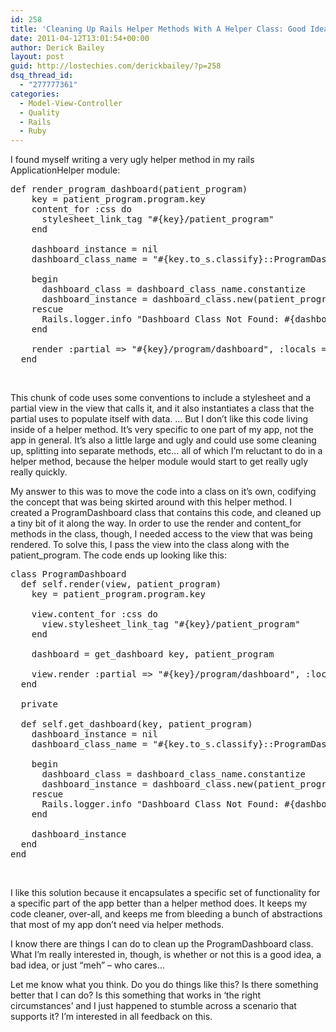 ```yaml
---
id: 258
title: 'Cleaning Up Rails Helper Methods With A Helper Class: Good Idea, Bad Idea, Or &#8216;Meh&#8217;?'
date: 2011-04-12T13:01:54+00:00
author: Derick Bailey
layout: post
guid: http://lostechies.com/derickbailey/?p=258
dsq_thread_id:
  - "277777361"
categories:
  - Model-View-Controller
  - Quality
  - Rails
  - Ruby
---
```

I found myself writing a very ugly helper method in my rails ApplicationHelper module:

<pre>def render_program_dashboard(patient_program)
    key = patient_program.program.key
    content_for :css do
      stylesheet_link_tag "#{key}/patient_program"
    end

    dashboard_instance = nil
    dashboard_class_name = "#{key.to_s.classify}::ProgramDashboard"

    begin
      dashboard_class = dashboard_class_name.constantize
      dashboard_instance = dashboard_class.new(patient_program)
    rescue
      Rails.logger.info "Dashboard Class Not Found: #{dashboard_class_name}"
    end

    render :partial =&gt; "#{key}/program/dashboard", :locals =&gt; { :dashboard =&gt; dashboard_instance }
  end</pre>

 

This chunk of code uses some conventions to include a stylesheet and a partial view in the view that calls it, and it also instantiates a class that the partial uses to populate itself with data. &#8230; But I don&#8217;t like this code living inside of a helper method. It&#8217;s very specific to one part of my app, not the app in general. It&#8217;s also a little large and ugly and could use some cleaning up, splitting into separate methods, etc&#8230; all of which I&#8217;m reluctant to do in a helper method, because the helper module would start to get really ugly really quickly.

My answer to this was to move the code into a class on it&#8217;s own, codifying the concept that was being skirted around with this helper method. I created a ProgramDashboard class that contains this code, and cleaned up a tiny bit of it along the way. In order to use the render and content\_for methods in the class, though, I needed access to the view that was being rendered. To solve this, I pass the view into the class along with the patient\_program. The code ends up looking like this:

<pre>class ProgramDashboard
  def self.render(view, patient_program)
    key = patient_program.program.key

    view.content_for :css do
      view.stylesheet_link_tag "#{key}/patient_program"
    end

    dashboard = get_dashboard key, patient_program

    view.render :partial =&gt; "#{key}/program/dashboard", :locals =&gt; { :dashboard =&gt; dashboard }
  end

  private 

  def self.get_dashboard(key, patient_program)
    dashboard_instance = nil
    dashboard_class_name = "#{key.to_s.classify}::ProgramDashboard"

    begin
      dashboard_class = dashboard_class_name.constantize
      dashboard_instance = dashboard_class.new(patient_program)
    rescue
      Rails.logger.info "Dashboard Class Not Found: #{dashboard_class_name}"
    end

    dashboard_instance 
  end
end</pre>

 

I like this solution because it encapsulates a specific set of functionality for a specific part of the app better than a helper method does. It keeps my code cleaner, over-all, and keeps me from bleeding a bunch of abstractions that most of my app don&#8217;t need via helper methods.

I know there are things I can do to clean up the ProgramDashboard class. What I&#8217;m really interested in, though, is whether or not this is a good idea, a bad idea, or just &#8220;meh&#8221; &#8211; who cares&#8230;

Let me know what you think. Do you do things like this? Is there something better that I can do? Is this something that works in &#8216;the right circumstances&#8217; and I just happened to stumble across a scenario that supports it? I&#8217;m interested in all feedback on this.

 

 

 